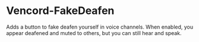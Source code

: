 # Vencord-FakeDeafen
Adds a button to fake deafen yourself in voice channels. When enabled, you appear deafened and muted to others, but you can still hear and speak.
